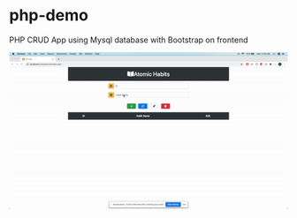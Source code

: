 # php-demo

PHP CRUD App using Mysql database with Bootstrap on frontend

![](https://github.com/davidma-cpu/php-demo/blob/main/php-demo-gif.gif?raw=true)